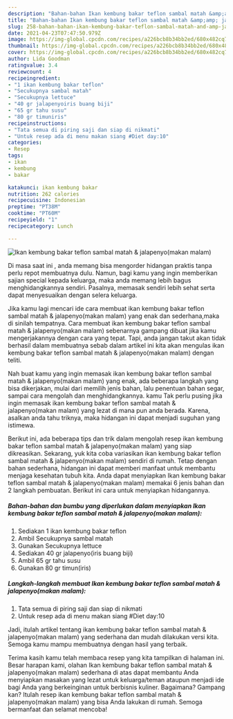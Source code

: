 ```yaml
---
description: "Bahan-bahan Ikan kembung bakar teflon sambal matah &amp;amp; jalapenyo(makan malam) yang lezat Untuk Jualan"
title: "Bahan-bahan Ikan kembung bakar teflon sambal matah &amp;amp; jalapenyo(makan malam) yang lezat Untuk Jualan"
slug: 258-bahan-bahan-ikan-kembung-bakar-teflon-sambal-matah-and-amp-jalapenyomakan-malam-yang-lezat-untuk-jualan
date: 2021-04-23T07:47:50.979Z
image: https://img-global.cpcdn.com/recipes/a226bcb8b34bb2ed/680x482cq70/ikan-kembung-bakar-teflon-sambal-matah-jalapenyomakan-malam-foto-resep-utama.jpg
thumbnail: https://img-global.cpcdn.com/recipes/a226bcb8b34bb2ed/680x482cq70/ikan-kembung-bakar-teflon-sambal-matah-jalapenyomakan-malam-foto-resep-utama.jpg
cover: https://img-global.cpcdn.com/recipes/a226bcb8b34bb2ed/680x482cq70/ikan-kembung-bakar-teflon-sambal-matah-jalapenyomakan-malam-foto-resep-utama.jpg
author: Lida Goodman
ratingvalue: 3.4
reviewcount: 4
recipeingredient:
- "1 ikan kembung bakar teflon"
- "Secukupnya sambal matah"
- "Secukupnya lettuce"
- "40 gr jalapenyoiris buang biji"
- "65 gr tahu susu"
- "80 gr timuniris"
recipeinstructions:
- "Tata semua di piring saji dan siap di nikmati"
- "Untuk resep ada di menu makan siang #Diet day:10"
categories:
- Resep
tags:
- ikan
- kembung
- bakar

katakunci: ikan kembung bakar 
nutrition: 262 calories
recipecuisine: Indonesian
preptime: "PT38M"
cooktime: "PT60M"
recipeyield: "1"
recipecategory: Lunch

---
```



![Ikan kembung bakar teflon sambal matah &amp; jalapenyo(makan malam)](https://img-global.cpcdn.com/recipes/a226bcb8b34bb2ed/680x482cq70/ikan-kembung-bakar-teflon-sambal-matah-jalapenyomakan-malam-foto-resep-utama.jpg)

Di masa  saat ini , anda memang bisa mengorder hidangan praktis tanpa perlu repot membuatnya dulu. Namun, bagi kamu yang ingin memberikan sajian special kepada keluarga, maka anda memang lebih bagus menghidangkannya sendiri. Pasalnya, memasak sendiri lebih sehat serta dapat menyesuaikan dengan selera keluarga.

Jika kamu lagi mencari ide cara membuat ikan kembung bakar teflon sambal matah &amp; jalapenyo(makan malam) yang enak dan sederhana,maka di sinilah tempatnya. Cara membuat ikan kembung bakar teflon sambal matah &amp; jalapenyo(makan malam)  sebenarnya gampang dibuat jika kamu mengerjakannya dengan cara yang tepat. Tapi, anda jangan takut akan tidak berhasil dalam membuatnya 
sebab dalam artikel ini kita akan mengulas ikan kembung bakar teflon sambal matah &amp; jalapenyo(makan malam) dengan teliti.  



Nah buat kamu yang ingin memasak ikan kembung bakar teflon sambal matah &amp; jalapenyo(makan malam) yang enak, ada beberapa langkah yang bisa dikerjakan, mulai dari memilih jenis bahan, lalu penentuan bahan segar, sampai cara mengolah dan menghidangkannya. kamu Tak perlu pusing jika ingin memasak ikan kembung bakar teflon sambal matah &amp; jalapenyo(makan malam) yang lezat di mana pun anda berada. Karena, asalkan anda  tahu triknya, maka hidangan ini dapat menjadi suguhan yang istimewa.

Berikut ini, ada beberapa tips dan trik dalam mengolah resep ikan kembung bakar teflon sambal matah &amp; jalapenyo(makan malam) yang siap dikreasikan. Sekarang, yuk kita coba variasikan ikan kembung bakar teflon sambal matah &amp; jalapenyo(makan malam) sendiri di rumah. Tetap dengan bahan sederhana, hidangan ini dapat memberi manfaat untuk membantu menjaga kesehatan tubuh kita. Anda dapat menyiapkan Ikan kembung bakar teflon sambal matah &amp; jalapenyo(makan malam) memakai 6 jenis bahan dan 2 langkah pembuatan. Berikut ini cara untuk menyiapkan hidangannya.

<!--inarticleads1-->

##### Bahan-bahan dan bumbu yang diperlukan dalam menyiapkan Ikan kembung bakar teflon sambal matah &amp; jalapenyo(makan malam):

1. Sediakan 1 ikan kembung bakar teflon
1. Ambil Secukupnya sambal matah
1. Gunakan Secukupnya lettuce
1. Sediakan 40 gr jalapenyo(iris buang biji)
1. Ambil 65 gr tahu susu
1. Gunakan 80 gr timun(iris)




<!--inarticleads2-->

##### Langkah-langkah membuat Ikan kembung bakar teflon sambal matah &amp; jalapenyo(makan malam):

1. Tata semua di piring saji dan siap di nikmati
1. Untuk resep ada di menu makan siang #Diet day:10




Jadi, itulah artikel tentang  ikan kembung bakar teflon sambal matah &amp; jalapenyo(makan malam)  yang sederhana dan mudah dilakukan versi kita. Semoga kamu mampu membuatnya dengan hasil yang terbaik. 

Terima kasih kamu telah membaca resep yang kita tampilkan di halaman ini. Besar harapan kami, olahan  Ikan kembung bakar teflon sambal matah &amp; jalapenyo(makan malam) sederhana di atas dapat membantu Anda menyiapkan masakan yang lezat untuk keluarga/teman ataupun menjadi ide bagi Anda yang berkeinginan untuk berbisnis kuliner. Bagaimana? Gampang kan? Itulah resep ikan kembung bakar teflon sambal matah &amp; jalapenyo(makan malam) yang bisa Anda lakukan di rumah. Semoga bermanfaat dan selamat mencoba!


